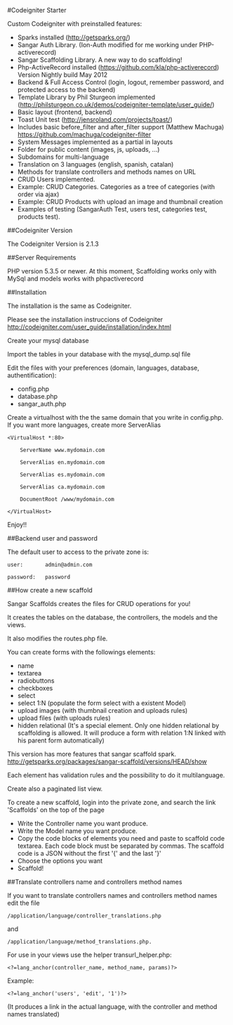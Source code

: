
#Codeigniter Starter 

Custom Codeigniter with preinstalled features:

- Sparks installed (http://getsparks.org/)
- Sangar Auth Library. (Ion-Auth modified for me working under PHP-activerecord)
- Sangar Scaffolding Library. A new way to do scaffolding!
- Php-ActiveRecord installed (https://github.com/kla/php-activerecord) Version Nightly build May 2012
- Backend & Full Access Control (login, logout, remember password, and protected access to the backend)
- Template Library by Phil Sturgeon implemented (http://philsturgeon.co.uk/demos/codeigniter-template/user_guide/)
- Basic layout (frontend, backend)
- Toast Unit test (http://jensroland.com/projects/toast/)
- Includes basic before_filter and after_filter support (Matthew Machuga) https://github.com/machuga/codeigniter-filter
- System Messages implemented as a partial in layouts
- Folder for public content (images, js, uploads, ...)
- Subdomains for multi-language
- Translation on 3 languages (english, spanish, catalan)
- Methods for translate controllers and methods names on URL
- CRUD Users implemented.  
- Example: CRUD Categories. Categories as a tree of categories (with order via ajax)
- Example: CRUD Products with upload an image  and thumbnail creation
- Examples of testing (SangarAuth Test, users test, categories test, products test).


##Codeigniter Version

The Codeigniter Version is 2.1.3 


##Server Requirements

PHP version 5.3.5 or newer.
At this moment, Scaffolding works only with MySql and models works with phpactiverecord


##Installation

The installation is the same as Codeigniter.

Please see the installation instruccions of Codeigniter <http://codeigniter.com/user_guide/installation/index.html>

Create your mysql database

Import the tables in your database with the mysql_dump.sql file

Edit the files with your preferences (domain, languages, database, authentification):

- config.php
- database.php
- sangar_auth.php

Create a virtualhost with the the same domain that you write in config.php.
If you want more languages, create more ServerAlias

	<VirtualHost *:80>

		ServerName www.mydomain.com

		ServerAlias en.mydomain.com

		ServerAlias es.mydomain.com

		ServerAlias ca.mydomain.com

		DocumentRoot /www/mydomain.com
	
	</VirtualHost>

Enjoy!!



##Backend user and password

The default user to access to the private zone is:

    user: 		admin@admin.com

    password: 	password


##How create a new scaffold

Sangar Scaffolds creates the files for CRUD operations for you!

It creates the tables on the database, the controllers, the models and the views.

It also modifies the routes.php file.

You can create forms with the followings elements:

- name
- textarea
- radiobuttons
- checkboxes
- select
- select 1:N (populate the form select with a existent Model)
- upload images (with thumbnail creation and uploads rules)
- upload files (with uploads rules)
- hidden relational (It's a special element. Only one hidden relational by scaffolding is allowed. It will produce a form with relation 1:N linked with his parent form automatically)

This version has more features that sangar scaffold spark. http://getsparks.org/packages/sangar-scaffold/versions/HEAD/show

Each element has validation rules and the possibility to do it multilanguage.

Create also a paginated list view.


To create a new scaffold, login into the private zone, and search the link 'Scaffolds' on the top of the page

- Write the Controller name you want produce.
- Write the Model name you want produce.
- Copy the code blocks of elements you need and paste to scaffold code textarea. Each code block must be separated by commas. The scaffold code is a JSON without the first '{' and the last '}'
- Choose the options you want
- Scaffold!



##Translate controllers name and controllers method names

If you want to translate controllers names and controllers method names edit the file 

	/application/language/controller_translations.php

and 

	/application/language/method_translations.php. 


For use in your views use the helper transurl_helper.php:

	<?=lang_anchor(controller_name, method_name, params)?>

Example:

	<?=lang_anchor('users', 'edit', '1')?>

(It produces a link in the actual language, with the controller and method names translated)

